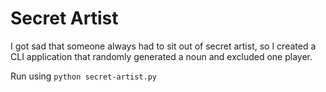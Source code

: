 # Secret Artist

I got sad that someone always had to sit out of secret artist, so I created a CLI application that randomly generated a noun and excluded one player.

Run using `python secret-artist.py`
